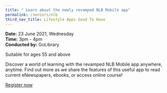```yaml
---
title: " Learn about the newly revamped NLB Mobile app"
permalink: /seniors/nlb
third_nav_title: Lifestyle Apps Good To Have
---
```

**Date:** 23 June 2021, Wednesday  
**Time:** 3pm - 4pm  
**Conducted by:** GoLibrary

Suitable for ages 55 and above

Discover a world of learning with the revamped NLB Mobile app anywhere, anytime. Find out more as we share the features of this useful app to read current eNewspapers, ebooks, or access online course!

[Register now](https://zoom.us/webinar/register/7116208432519/WN_Ig4IF9c7S--OUkyTycvowg)